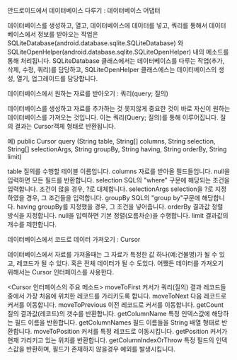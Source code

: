 안드로이드에서 데이터베이스 다루기 : 데이터베이스 어댑터

데이터베이스를 생성하고, 열고, 데이터베이스에 데이터를 넣고, 쿼리를 통해서 데이터베이스에서 정보를 받아오는
작업은 SQLiteDatabase(android.database.sqlite.SQLiteDatabase) 와 SQLiteOpenHelper(android.database.sqlite.SQLiteOpenHelper) 
내의 메소드를 통해 처리됩니다. 
SQLiteDatabase 클래스에서는 데이터베이스를 다루는 작업(추가, 삭제, 수정, 쿼리)를 담당하고, SQLiteOpenHelper 클래스에스는
데이터베이스의 생성, 열기, 업그레이드를 담당합니다.





데이터베이스에서 원하는 자료를 받아오기 : 쿼리(query; 질의)

데이터베이스를 생성하고 자료를 추가하는 것 못지않게 중요한 것이 바로 자신이 원하는 데이터베이스를 가져오는 것입니다. 
이는 쿼리(Query; 질의)를 통해 이루어집니다. 질의 결과는 Cursor객체 형태로 반환됩니다.

예)
public Cursor query (String table, String[] columns, String selection, String[] selectionArgs, String groupBy,
                                      String having, String orderBy, String limit) 

table         질의를 수행할 테이블 이름입니다.
columns       자료를 받아올 필드들입니다. null을 입력하면 모든 필드를 반환합니다.
selection     SQL의 "where" 구문에 해당되는 조건을 입력합니다. 조건이 많을 경우, ?로 대체합니다.
selectionArgs   selection을 ?로 지정하였을 경우, 그 조건들을 입력합니다.
groupBy       SQL의 "group by"구문에 해당합니다.
having        groupBy를 지정했을 경우, 그 조건을 넣어줍니다.
orderBy       결과값 정렬 방식을 지정합니다. null을 입력하면 기본 정렬(오름차순)을 수행합니다.
limit         결과값의 개수를 제한합니다.





데이터베이스에서 코드로 데이터 가져오기 : Cursor

데이터베이스에서 자료를 가져올때는 그 자료가 특정한 값 하나(예:건물명)가 될 수 있고, 레코드가 될 수 있다.
혹은 전체 데이터가 될 수 도있다. 어쨌든 데이터를 가져오기 위해서는 Cursor 인터페이스를 사용한다.

<Cursor 인터페이스의 주요 메소드>
moveToFirst     커서가 쿼리(질의) 결과 레코드들 중에서 가장 처음에 위치한 레코드를 가리키도록 합니다.
moveToNext      다음 레코드로 커서를 이동합니다.
moveToPrevious  이전 레코드로 커서를 이동합니다.
getCount        질의 결과값(레코드)의 갯수를 반환합니다.
getColumnName   특정 인덱스값에 해당하는 필드 이름을 반환합니다.
getColumnNames  필드 이름들을 String 배열 형태로 반환합니다.
moveToPosition  커서를 특정 레코드로 이동시킵니다.
getPosition     커서가 현재 가리키고 있는 위치를 반환합니다.
getColumnIndexOrThrow  특정 필드의 인덱스값을 반환하며, 필드가 존재하지 않을경우 예외를 발생시킵니다.

